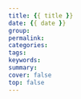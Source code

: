 ```yaml
---
title: {{ title }}
date: {{ date }}
group:
permalink:
categories:
tags:
keywords:
summary:
cover: false
top: false
---
```

